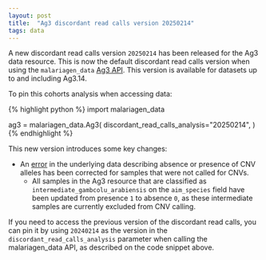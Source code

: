 ```yaml
---
layout: post
title:  "Ag3 discordant read calls version 20250214"
tags: data
---
```


A new discordant read calls version `20250214` has been released for the
Ag3 data resource. This is now the default discordant read calls version
when using the `malariagen_data` [Ag3
API](https://malariagen.github.io/malariagen-data-python/latest/Ag3.html). This
version is available for datasets up to and including Ag3.14.

To pin this cohorts analysis when accessing data:

{% highlight python %}
import malariagen_data

ag3 = malariagen_data.Ag3(
    discordant_read_calls_analysis="20250214",
)
{% endhighlight %}

This new version introduces some key changes: 

- An [error](https://github.com/malariagen/malariagen-data-python/issues/660) in the underlying data describing absence or presence of CNV alleles has been corrected for samples that were not called for CNVs. 
    - All samples in the Ag3 resource that are classified as `intermediate_gambcolu_arabiensis` on the `aim_species` field have been updated from presence `1` to absence `0`, as these intermediate samples are currently excluded from CNV calling.
    
If you need to access the previous version of the discordant read calls, you can pin it by using `20240214` as the version in the `discordant_read_calls_analysis` parameter when calling the malariagen_data API, as described on the code snippet above. 
